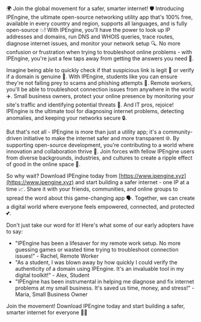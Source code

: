 🌍 Join the global movement for a safer, smarter internet! 🛡️ Introducing IPEngine, the ultimate open-source networking utility app that's 100% free, available in every country and region, supports all languages, and is fully open-source 💥! With IPEngine, you'll have the power to look up IP addresses and domains, run DNS and WHOIS queries, trace routes, diagnose internet issues, and monitor your network setup 🔍. No more confusion or frustration when trying to troubleshoot online problems - with IPEngine, you're just a few taps away from getting the answers you need 📡.

Imagine being able to quickly check if that suspicious link is legit 👀 or verify if a domain is genuine 💯. With IPEngine, students like you can ensure they're not falling prey to scams and phishing attempts 🚫. Remote workers, you'll be able to troubleshoot connection issues from anywhere in the world ✈️. Small business owners, protect your online presence by monitoring your site's traffic and identifying potential threats 💼. And IT pros, rejoice! IPEngine is the ultimate tool for diagnosing internet problems, detecting anomalies, and keeping your networks secure 🔒.

But that's not all - IPEngine is more than just a utility app; it's a community-driven initiative to make the internet safer and more transparent 🌐. By supporting open-source development, you're contributing to a world where innovation and collaboration thrive 🚀. Join forces with fellow IPEngine users from diverse backgrounds, industries, and cultures to create a ripple effect of good in the online space 💪.

So why wait? Download IPEngine today from [https://www.ipengine.xyz](https://www.ipengine.xyz) and start building a safer internet - one IP at a time 📈. Share it with your friends, communities, and online groups to spread the word about this game-changing app 🗣️. Together, we can create a digital world where everyone feels empowered, connected, and protected 💕.

Don't just take our word for it! Here's what some of our early adopters have to say:

* "IPEngine has been a lifesaver for my remote work setup. No more guessing games or wasted time trying to troubleshoot connection issues!" - Rachel, Remote Worker
* "As a student, I was blown away by how quickly I could verify the authenticity of a domain using IPEngine. It's an invaluable tool in my digital toolkit!" - Alex, Student
* "IPEngine has been instrumental in helping me diagnose and fix internet problems at my small business. It's saved us time, money, and stress!" - Maria, Small Business Owner

Join the movement! Download IPEngine today and start building a safer, smarter internet for everyone 🌈💥